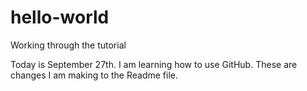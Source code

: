 # hello-world
Working through the tutorial


Today is September 27th. I am learning how to use GitHub. These are changes I am making to the Readme file.
